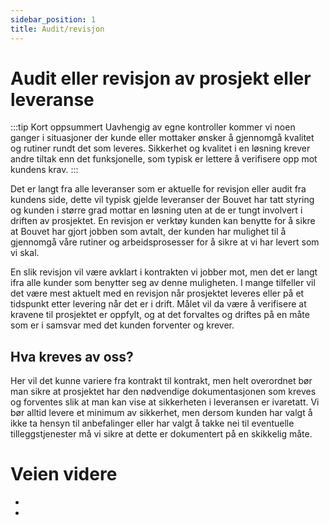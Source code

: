 ```yaml
---
sidebar_position: 1
title: Audit/revisjon
---
```


# Audit eller revisjon av prosjekt eller leveranse
:::tip Kort oppsummert
Uavhengig av egne kontroller kommer vi noen ganger i situasjoner der kunde eller mottaker ønsker å gjennomgå kvalitet og rutiner rundt det som leveres. Sikkerhet og kvalitet i en løsning krever andre tiltak enn det funksjonelle, som typisk er lettere å verifisere opp mot kundens krav. 
:::

Det er langt fra alle leveranser som er aktuelle for revisjon eller audit fra kundens side, dette vil typisk gjelde leveranser der Bouvet har tatt styring og kunden i større grad mottar en løsning uten at de er tungt involvert i driften av prosjektet. En revisjon er verktøy kunden kan benytte for å sikre at Bouvet har gjort jobben som avtalt, der kunden har mulighet til å gjennomgå våre rutiner og arbeidsprosesser for å sikre at vi har levert som vi skal. 

En slik revisjon vil være avklart i kontrakten vi jobber mot, men det er langt ifra alle kunder som benytter seg av denne muligheten. I mange tilfeller vil det være mest aktuelt med en revisjon når prosjektet leveres eller på et tidspunkt etter levering når det er i drift. Målet vil da være å verifisere at kravene til prosjektet er oppfylt, og at det forvaltes og driftes på en måte som er i samsvar med det kunden forventer og krever.

## Hva kreves av oss? 
Her vil det kunne variere fra kontrakt til kontrakt, men helt overordnet bør man sikre at prosjektet har den nødvendige dokumentasjonen som kreves og forventes slik at man kan vise at sikkerheten i leveransen er ivaretatt. Vi bør alltid levere et minimum av sikkerhet, men dersom kunden har valgt å ikke ta hensyn til anbefalinger eller har valgt å takke nei til eventuelle tilleggstjenester må vi sikre at dette er dokumentert på en skikkelig måte.

# Veien videre
* 
* 